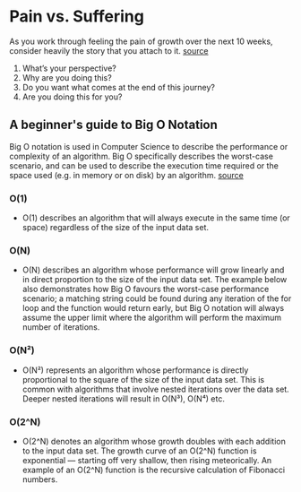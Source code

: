 # Pain vs. Suffering

As you work through feeling the pain of growth over the next 10 weeks, consider heavily the story that you attach to it. [source](https://codefellows.github.io/code-401-python-guide/curriculum/class-01/notes/pain_suffering)

1. What’s your perspective?
1. Why are you doing this?
1. Do you want what comes at the end of this journey?
1. Are you doing this for you?

## A beginner's guide to Big O Notation

Big O notation is used in Computer Science to describe the performance or complexity of an algorithm. Big O specifically describes the worst-case scenario, and can be used to describe the execution time required or the space used (e.g. in memory or on disk) by an algorithm. [source](https://rob-bell.net/2009/06/a-beginners-guide-to-big-o-notation)

### O(1)

- O(1) describes an algorithm that will always execute in the same time (or space) regardless of the size of the input data set.

### O(N)

- O(N) describes an algorithm whose performance will grow linearly and in direct proportion to the size of the input data set. The example below also demonstrates how Big O favours the worst-case performance scenario; a matching string could be found during any iteration of the for loop and the function would return early, but Big O notation will always assume the upper limit where the algorithm will perform the maximum number of iterations.

### O(N²)

- O(N²) represents an algorithm whose performance is directly proportional to the square of the size of the input data set. This is common with algorithms that involve nested iterations over the data set. Deeper nested iterations will result in O(N³), O(N⁴) etc.

### O(2^N)

- O(2^N) denotes an algorithm whose growth doubles with each addition to the input data set. The growth curve of an O(2^N) function is exponential — starting off very shallow, then rising meteorically. An example of an O(2^N) function is the recursive calculation of Fibonacci numbers.
